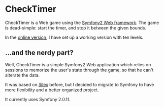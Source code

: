 CheckTimer
==========

CheckTimer is a Web game using the [Symfony2 Web framework](http://www.symfony.com).
The game is dead-simple: start the timer, and stop it between the given bounds.

In the [online version](http://www.checktimer.it), I have set up a working
version with ten levels.

...and the nerdy part?
----------------------

Well, CheckTimer is a simple Symfony2 Web application which relies on sessions
to memorize the user's state through the game, so that he can't alterate the
data.

It was based on [Silex](http://www.silex-project.org) before, but I decided to
migrate to Symfony to have more flexibility and a better organized project.

It currently uses Symfony 2.0.11.
